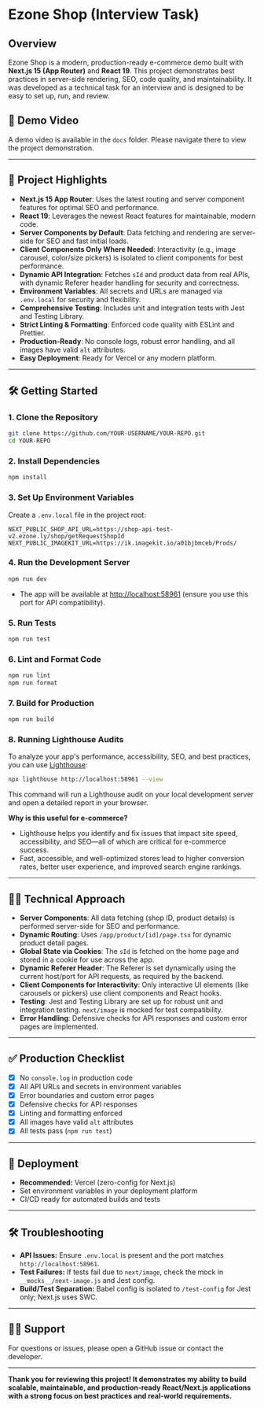 # Ezone Shop (Interview Task)

## Overview

Ezone Shop is a modern, production-ready e-commerce demo built with **Next.js 15 (App Router)** and **React 19**. This project demonstrates best practices in server-side rendering, SEO, code quality, and maintainability. It was developed as a technical task for an interview and is designed to be easy to set up, run, and review.

## 📂 Demo Video

A demo video is available in the `docs` folder. Please navigate there to view the project demonstration.

---

## 🚀 Project Highlights

- **Next.js 15 App Router**: Uses the latest routing and server component features for optimal SEO and performance.
- **React 19**: Leverages the newest React features for maintainable, modern code.
- **Server Components by Default**: Data fetching and rendering are server-side for SEO and fast initial loads.
- **Client Components Only Where Needed**: Interactivity (e.g., image carousel, color/size pickers) is isolated to client components for best performance.
- **Dynamic API Integration**: Fetches `sId` and product data from real APIs, with dynamic Referer header handling for security and correctness.
- **Environment Variables**: All secrets and URLs are managed via `.env.local` for security and flexibility.
- **Comprehensive Testing**: Includes unit and integration tests with Jest and Testing Library.
- **Strict Linting & Formatting**: Enforced code quality with ESLint and Prettier.
- **Production-Ready**: No console logs, robust error handling, and all images have valid `alt` attributes.
- **Easy Deployment**: Ready for Vercel or any modern platform.

---

## 🛠️ Getting Started

### 1. Clone the Repository

```bash
git clone https://github.com/YOUR-USERNAME/YOUR-REPO.git
cd YOUR-REPO
```

### 2. Install Dependencies

```bash
npm install
```

### 3. Set Up Environment Variables

Create a `.env.local` file in the project root:

```env
NEXT_PUBLIC_SHOP_API_URL=https://shop-api-test-v2.ezone.ly/shop/getRequestShopId
NEXT_PUBLIC_IMAGEKIT_URL=https://ik.imagekit.io/a01bjbmceb/Prods/
```

### 4. Run the Development Server

```bash
npm run dev
```

- The app will be available at [http://localhost:58961](http://localhost:58961) (ensure you use this port for API compatibility).

### 5. Run Tests

```bash
npm run test
```

### 6. Lint and Format Code

```bash
npm run lint
npm run format
```

### 7. Build for Production

```bash
npm run build
```

### 8. Running Lighthouse Audits

To analyze your app's performance, accessibility, SEO, and best practices, you can use [Lighthouse](https://developers.google.com/web/tools/lighthouse):

```sh
npx lighthouse http://localhost:58961 --view
```

This command will run a Lighthouse audit on your local development server and open a detailed report in your browser.

**Why is this useful for e-commerce?**
- Lighthouse helps you identify and fix issues that impact site speed, accessibility, and SEO—all of which are critical for e-commerce success.
- Fast, accessible, and well-optimized stores lead to higher conversion rates, better user experience, and improved search engine rankings.

---

## 🧑‍💻 Technical Approach

- **Server Components**: All data fetching (shop ID, product details) is performed server-side for SEO and performance.
- **Dynamic Routing**: Uses `/app/product/[id]/page.tsx` for dynamic product detail pages.
- **Global State via Cookies**: The `sId` is fetched on the home page and stored in a cookie for use across the app.
- **Dynamic Referer Header**: The Referer is set dynamically using the current host/port for API requests, as required by the backend.
- **Client Components for Interactivity**: Only interactive UI elements (like carousels or pickers) use client components and React hooks.
- **Testing**: Jest and Testing Library are set up for robust unit and integration testing. `next/image` is mocked for test compatibility.
- **Error Handling**: Defensive checks for API responses and custom error pages are implemented.

---

## ✅ Production Checklist

- [x] No `console.log` in production code
- [x] All API URLs and secrets in environment variables
- [x] Error boundaries and custom error pages
- [x] Defensive checks for API responses
- [x] Linting and formatting enforced
- [x] All images have valid `alt` attributes
- [x] All tests pass (`npm run test`)

---

## 🚚 Deployment

- **Recommended:** Vercel (zero-config for Next.js)
- Set environment variables in your deployment platform
- CI/CD ready for automated builds and tests

---

## 🛠️ Troubleshooting

- **API Issues:** Ensure `.env.local` is present and the port matches `http://localhost:58961`.
- **Test Failures:** If tests fail due to `next/image`, check the mock in `__mocks__/next-image.js` and Jest config.
- **Build/Test Separation:** Babel config is isolated to `/test-config` for Jest only; Next.js uses SWC.

---

## 🙋‍♂️ Support

For questions or issues, please open a GitHub issue or contact the developer.

---

**Thank you for reviewing this project! It demonstrates my ability to build scalable, maintainable, and production-ready React/Next.js applications with a strong focus on best practices and real-world requirements.**
